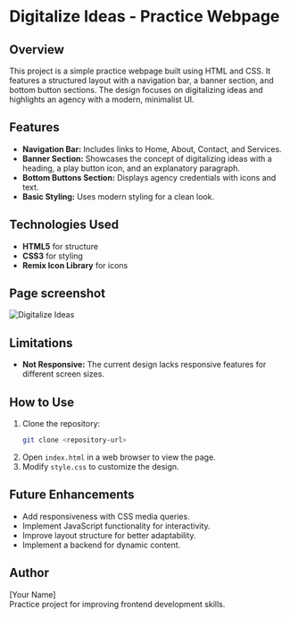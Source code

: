 # Digitalize Ideas - Practice Webpage

## Overview
This project is a simple practice webpage built using HTML and CSS. It features a structured layout with a navigation bar, a banner section, and bottom button sections. The design focuses on digitalizing ideas and highlights an agency with a modern, minimalist UI.

## Features
- **Navigation Bar:** Includes links to Home, About, Contact, and Services.
- **Banner Section:** Showcases the concept of digitalizing ideas with a heading, a play button icon, and an explanatory paragraph.
- **Bottom Buttons Section:** Displays agency credentials with icons and text.
- **Basic Styling:** Uses modern styling for a clean look.

## Technologies Used
- **HTML5** for structure
- **CSS3** for styling
- **Remix Icon Library** for icons

## Page screenshot

![Digitalize Ideas](screenshot.png)


## Limitations
- **Not Responsive:** The current design lacks responsive features for different screen sizes.

## How to Use
1. Clone the repository:
   ```sh
   git clone <repository-url>
   ```
2. Open `index.html` in a web browser to view the page.
3. Modify `style.css` to customize the design.

## Future Enhancements
- Add responsiveness with CSS media queries.
- Implement JavaScript functionality for interactivity.
- Improve layout structure for better adaptability.
- Implement a backend for dynamic content.

## Author
[Your Name]  
Practice project for improving frontend development skills.

